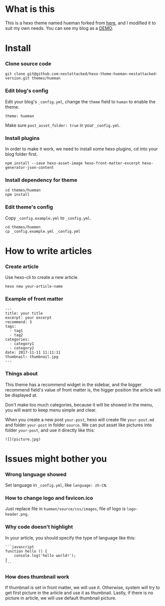 # What is this

This is a hexo theme named hueman forked from [here](https://github.com/ppoffice/hexo-theme-hueman), and I modified it to suit my own needs. You can see my blog as a [DEMO](https://www.nestattacked.com).

# Install

### Clone source code

    git clone git@github.com:nestattacked/hexo-theme-hueman-nestattacked-version.git themes/hueman

### Edit blog's config

Edit your blog's `_config.yml`, change the `theme` field to `human` to enable the theme.

    theme: hueman

Make sure `post_asset_folder: true` in your `_config.yml`.

### Install plugins

In order to make it work, we need to install some hexo plugins, cd into your blog folder first.

    npm install --save hexo-asset-image hexo-front-matter-excerpt hexo-generator-json-content

### Install dependency for theme

    cd themes/hueman
    npm install

### Edit theme's config

Copy `_config.example.yml` to `_config.yml`.

    cd themes/huemen
    cp _config.example.yml _config.yml

# How to write articles

### Create article

Use hexo-cli to create a new article.

    hexo new your-article-name

### Example of front matter

    ---
    title: your title
    excerpt: your excerpt
    recommend: 3
    tags:
      - tag1
      - tag2
    categories:
      - category1
      - category2
    date: 2017-11-11 11:11:11
    thumbnail: thumbnail.jpg
    ---

### Things about

This theme has a recommend widget in the sidebar, and the bigger recommend field's value of front matter is, the higger position the article will be displayed at.

Don't make too much categories, because it will be showed in the menu, you will want to keep menu simple and clear.

When you create a new post `your-post`, hexo will create file `your-post.md` and folder `your-post` in folder `source`. We can put asset like pictures into folder `your-post`, and use it directly like this:

    ![](picture.jpg)

# Issues might bother you

### Wrong language showed

Set language in `_config.yml`, like `language: zh-CN`.

### How to change logo and favicon.ico

Just replace file in `hueman/source/css/images`, file of logo is `logo-header.png`.

### Why code doesn't highlight

In your article, you should specify the type of language like this:

    ```javascript
    function hello () {
        console.log('hello world!');
    }
    ```

### How does thumbnail work

If thumbnail is set in front matter, we will use it. Otherwise, system will try to get first picture in the article and use it as thumbnail. Lastly, if there is no picture in article, we will use default thumbnail picture.
